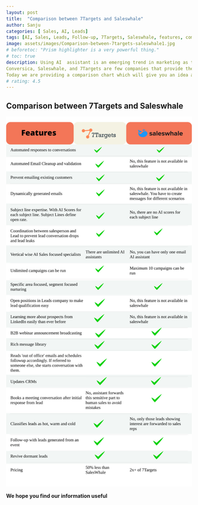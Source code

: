 ```yaml
---
layout: post
title:  "Comparison between 7Targets and Saleswhale"
author: Sanju
categories: [ Sales, AI, Leads]
tags: [AI, Sales, Leads, Follow-up, 7Targets, Saleswhale, features, comparison]
image: assets/images/Comparison-between-7targets-saleswhale1.jpg
# beforetoc: "Prism highlighter is a very powerful thing."
# toc: true
description: Using AI  assistant is an emerging trend in marketing as they engage lead and prevent lead from dropping. 
Conversica, Saleswhale, and 7Targets are few companies that provide the service of AI assistants.
Today we are providing a comparison chart which will give you an idea about the features in Saleswhale and 7Targets. 
# rating: 4.5
---
```

## Comparison between 7Targets and Saleswhale


![image](../assets/images/Comaprison-7targets-saleswhale2.jpg) 



**We hope you find our information useful**  






